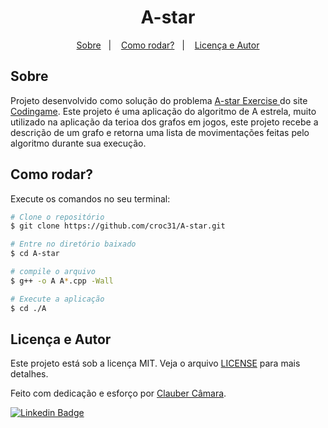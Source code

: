 <h1 align="center"> A-star </h1>

<p align="center">
  <a href="#sobre">Sobre</a>&nbsp;&nbsp;&nbsp;|&nbsp;&nbsp;&nbsp;
  <a href="#como-rodar">Como rodar?</a>&nbsp;&nbsp;&nbsp;|&nbsp;&nbsp;&nbsp;
  <a href="#licença-e-autor">Licença e Autor</a>
</p>

## Sobre
Projeto desenvolvido como solução do problema <a href = "https://www.codingame.com/ide/puzzle/a-star-exercise"> A-star Exercise <a> do site <a href="https://www.codingame.com/home"> Codingame<a>.
Este projeto é uma aplicação do algoritmo de A estrela, muito utilizado na aplicação da terioa dos grafos em jogos, este projeto recebe a descrição de um grafo e retorna uma lista de movimentações feitas pelo algoritmo durante sua execução.
  

## Como rodar?

Execute os comandos no seu terminal:

```bash
# Clone o repositório
$ git clone https://github.com/croc31/A-star.git

# Entre no diretório baixado
$ cd A-star

# compile o arquivo
$ g++ -o A A*.cpp -Wall

# Execute a aplicação
$ cd ./A

```

## Licença e Autor

Este projeto está sob a licença MIT. Veja o arquivo [LICENSE](https://github.com/croc31/move.it/blob/main/LICENSE) para mais detalhes.

Feito com dedicação e esforço por [Clauber Câmara](https://github.com/croc31).


[![Linkedin Badge](https://img.shields.io/badge/-Clauber_Rogério_de_Oliveira_Câmara-blue?style=flat-square&logo=Linkedin&logoColor=white&link=https://www.linkedin.com/in/clauber-câmara-778057152)](https://www.linkedin.com/in/clauber-câmara-778057152)
